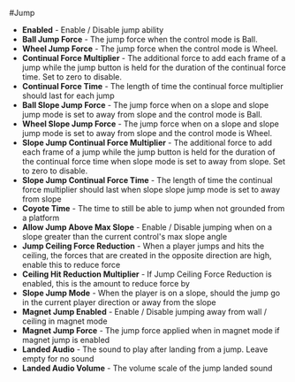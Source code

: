 #Jump

- **Enabled** - Enable / Disable jump ability
- **Ball Jump Force** - The jump force when the control mode is Ball.
- **Wheel Jump Force** - The jump force when the control mode is Wheel.
- **Continual Force Multiplier** - The additional force to add each frame of a jump while the jump button is held for the duration of the continual force time.  Set to zero to disable.
- **Continual Force Time** - The length of time the continual force multiplier should last for each jump
- **Ball Slope Jump Force** - The jump force when on a slope and slope jump mode is set to away from slope and the control mode is Ball.
- **Wheel Slope Jump Force** - The jump force when on a slope and slope jump mode is set to away from slope and the control mode is Wheel.
- **Slope Jump Continual Force Multiplier** - The additional force to add each frame of a jump while the jump button is held for the duration of the continual force time when slope mode is set to away from slope.  Set to zero to disable.
- **Slope Jump Continual Force Time** - The length of time the continual force multiplier should last when slope slope jump mode is set to away from slope
- **Coyote Time** - The time to still be able to jump when not grounded from a platform
- **Allow Jump Above Max Slope** - Enable / Disable jumping when on a slope greater than the current control's max slope angle
- **Jump Ceiling Force Reduction** - When a player jumps and hits the ceiling, the forces that are created in the opposite direction are high, enable this to reduce force
- **Ceiling Hit Reduction Multiplier** - If Jump Ceiling Force Reduction is enabled, this is the amount to reduce force by
- **Slope Jump Mode** - When the player is on a slope, should the jump go in the current player direction or away from the slope
- **Magnet Jump Enabled** - Enable / Disable jumping away from wall / ceiling in magnet mode
- **Magnet Jump Force** - The jump force applied when in magnet mode if magnet jump is enabled
- **Landed Audio** - The sound to play after landing from a jump.  Leave empty for no sound
- **Landed Audio Volume** - The volume scale of the jump landed sound
